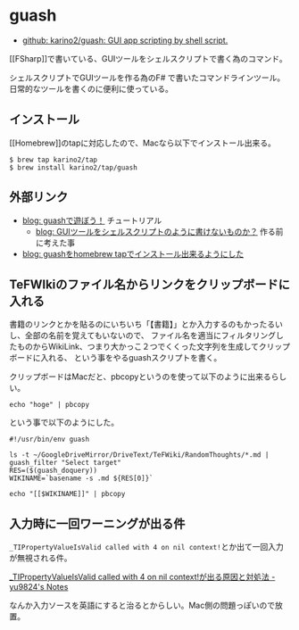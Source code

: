 # guash

- [github: karino2/guash: GUI app scripting by shell script.](https://github.com/karino2/guash)

[[FSharp]]で書いている、GUIツールをシェルスクリプトで書く為のコマンド。

シェルスクリプトでGUIツールを作る為のF# で書いたコマンドラインツール。
日常的なツールを書くのに便利に使っている。

## インストール

[[Homebrew]]のtapに対応したので、Macなら以下でインストール出来る。

```
$ brew tap karino2/tap
$ brew install karino2/tap/guash
```

## 外部リンク

- [blog: guashで遊ぼう！](https://karino2.github.io/2021/04/27/play_with_guash.html) チュートリアル
   - [blog: GUIツールをシェルスクリプトのように書けないものか？](https://karino2.github.io/2021/04/24/GUITool_like_sh.html) 作る前に考えた事
- [blog: guashをhomebrew tapでインストール出来るようにした](https://karino2.github.io/2022/01/28/homebrew_tap_for_guash.html)


## TeFWIkiのファイル名からリンクをクリップボードに入れる

書籍のリンクとかを貼るのにいちいち「【書籍】」とか入力するのもかったるいし、全部の名前を覚えてもいないので、
ファイル名を適当にフィルタリングしたものからWikiLink、つまり大かっこ２つでくくった文字列を生成してクリップボードに入れる、
という事をやるguashスクリプトを書く。

クリップボードはMacだと、pbcopyというのを使って以下のように出来るらしい。

```
echo "hoge" | pbcopy
```

という事で以下のようにした。

```
#!/usr/bin/env guash

ls -t ~/GoogleDriveMirror/DriveText/TeFWiki/RandomThoughts/*.md | guash_filter "Select target"
RES=($(guash_doquery))
WIKINAME=`basename -s .md ${RES[0]}`

echo "[[$WIKINAME]]" | pbcopy
```

## 入力時に一回ワーニングが出る件

`_TIPropertyValueIsValid called with 4 on nil context!`とか出て一回入力が無視される件。

[_TIPropertyValueIsValid called with 4 on nil context!が出る原因と対処法 - yu9824's Notes](https://note.yu9824.com/error/2021/08/28/matplotlib-warning-TIPropertyValueIsValid.html)

なんか入力ソースを英語にすると治るとからしい。Mac側の問題っぽいので放置。